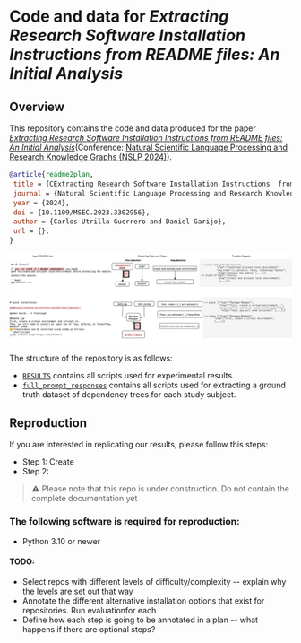 # Code and data for _Extracting Research Software Installation Instructions  from README files: An Initial Analysis_

## Overview
This repository contains the code and data produced for the paper [_Extracting Research Software Installation Instructions  from README files: An Initial Analysis_](https:)(Conference: [Natural Scientific Language Processing and Research Knowledge Graphs (NSLP 2024)](https://nfdi4ds.github.io/nslp2024/)). 
```bibtex
@article{readme2plan,
 title = {CExtracting Research Software Installation Instructions  from README files: An Initial Analysis},
 journal = {Natural Scientific Language Processing and Research Knowledge Graphs (NSLP 2024)},
 year = {2024},
 doi = {10.1109/MSEC.2023.3302956},
 author = {Carlos Utrilla Guerrero and Daniel Garijo},
 url = {},
}
```
<!-- We present a method called READMEtoPLAN, which takes as input a the *installation instructions* and outputs a corresponding  [P-PLAN](https://lov.linkeddata.es/dataset/lov/vocabs/p-plan) ontology model. -->

![Define the problem](./images/def-prob.png)


The structure of the repository is as follows:

* [`RESULTS`](RESULTS) contains all scripts used for experimental results.
* [`full_prompt_responses`](full_prompt_responses) contains all scripts used for extracting a ground truth dataset of dependency trees for each study subject.


<!-- ## Expected contributions
Support researchers reusing software artefacts by adding discoverability, traceability and reproducibility functionalities in 4TUResearchData using semantic technology approaches:

* 1. Create a method to turn installation instructions into  [P-PLAN](https://lov.linkeddata.es/dataset/lov/vocabs/p-plan) representations
* 2. A framework to generate an annotated benchmark, curated by hand -->

<!-- ## Ontology
Extending [P-PLAN](https://lov.linkeddata.es/dataset/lov/vocabs/p-plan) is the most suitable solution for representing installation plans (the steps, plans, input and output variables and their relationship with each other):

* P-PLAN URI: [http://purl.org/net/p-plan#](http://purl.org/net/p-plan#)
* P-PLAN homepage: [http://www.opmw.org/model/p-plan/](http://www.opmw.org/model/p-plan/)

Other available vocabularies and data models:
* [Codemeta terms](https://codemeta.github.io/terms/)
* [REPRODUCE-ME](https://github.com/Sheeba-Samuel/REPRODUCE-ME/tree/master)
* [Planning domain definition lamguage](https://github.com/AI-Planning/pddl)
* [https://schema.org/InstallAction](https://schema.org/InstallAction)
* [GUIX Package standards](https://guix.gnu.org/manual/en/html_node/Defining-Packages.html)


We define the following labels:
*Installation instructions*: A set of instructions that indicate how to install a target repository
*Invocation*: Execution command(s) needed to run a scientific software component

## Annotated dataset
A gold-standard dataset of software installation in research is needed. A manually annotated corpus will be generated with the following labels:

We will be using one of the following tools (possibly following [The Softcite approach](https://github.com/howisonlab/softcite-dataset#the-softcite-approach)):
- [Prodigy](https://prodi.gy/)
- [hypothes.is](https://web.hypothes.is/) -->


## Reproduction
If you are interested in replicating our results, please follow this steps:
* Step 1: Create
* Step 2:


> :warning: Please note that this repo is under construction. Do not contain the complete documentation yet

### The following software is required for reproduction:
* Python 3.10 or newer


#### TODO:
- Select repos with different levels of difficulty/complexity -- explain why the levels are set out that way
- Annotate the different alternative installation options that exist for repositories. Run evaluationfor each
- Define how each step is going to be annotated in a plan -- what happens if there are optional steps?


